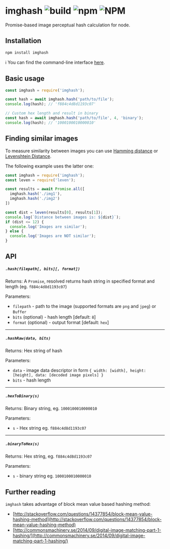 # imghash ![build](https://github.com/pwlmaciejewski/imghash/workflows/Node.js%20CI/badge.svg) ![npm](https://img.shields.io/npm/v/imghash) ![NPM](https://img.shields.io/npm/l/imghash)
Promise-based image perceptual hash calculation for node.

## Installation

```
npm install imghash
```

:information_source: You can find the command-line interface [here](https://github.com/pwlmaciejewski/imghash-cli).

## Basic usage

```javascript
const imghash = require('imghash');

const hash = await imghash.hash('path/to/file');
console.log(hash); // 'f884c4d8d1193c07'

// Custom hex length and result in binary
const hash = await imghash.hash('path/to/file', 4, 'binary');
console.log(hash); // '1000100010000010'
```

## Finding similar images

To measure similarity between images you can use [Hamming distance](https://en.wikipedia.org/wiki/Hamming_distance) or [Levenshtein Distance](https://en.wikipedia.org/wiki/Levenshtein_distance). 

The following example uses the latter one:

```javascript
const imghash = require('imghash');
const leven = require('leven');

const results = await Promise.all([
  imghash.hash('./img1'),
  imghash.hash('./img2')
])

const dist = leven(results[0], results[1]);
console.log(`Distance between images is: ${dist}`);
if (dist <= 12) {
  console.log('Images are similar');
} else {
  console.log('Images are NOT similar');
}
```

## API

##### `.hash(filepath[, bits][, format])`

Returns: A `Promise`, resolved returns hash string in specified format and length (eg. `f884c4d8d1193c07`)

Parameters:

* `filepath` - path to the image (supported formats are `png` and `jpeg`) or `Buffer`
* `bits` (optional) - hash length [default: `8`]
* `format` (optional) - output format [default: `hex`]

---

##### `.hashRaw(data, bits)`

Returns: Hex string of hash

Parameters:

* `data` - image data descriptor in form `{ width: [width], height: [height], data: [decoded image pixels] }`
* `bits` - hash length

---

##### `.hexToBinary(s)`

Returns: Binary string, eg. `1000100010000010`

Parameters:

* `s` - Hex string eg. `f884c4d8d1193c07`

---

##### `.binaryToHex(s)`

Returns: Hex string, eg. `f884c4d8d1193c07`

Parameters:

* `s` - binary string eg. `1000100010000010`

## Further reading

`imghash` takes advantage of block mean value based hashing method:

* [http://stackoverflow.com/questions/14377854/block-mean-value-hashing-method](http://stackoverflow.com/questions/14377854/block-mean-value-hashing-method)
* [http://commonsmachinery.se/2014/09/digital-image-matching-part-1-hashing/](http://commonsmachinery.se/2014/09/digital-image-matching-part-1-hashing/)
